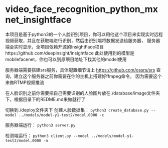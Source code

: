 # video_face_recognition_python_mxnet_insightface
本项目是基于python3的一个人脸识别项目，你可以用他这个项目来实现实时远程视频获取，并且在获取端进行识别，然后由识别端将数据发送给服务器，
服务器端会实时显示，全项目依赖开源的InsightFace项目https://github.com/deepinsight/insightface
此处使用到的模型是mobilefacenet，你也可以到原项目地址下找其他的model使用

服务器端需要搭建srs服务，具体配置细节请上 https://github.com/ossrs/srs 查询，建立这个服务器之前你需要在你的主机上搭建好ffmpeg命令，
因为需要这个来做RTMP视频推流


在人脸识别之前你需要把自己需要识别的人脸图片放在./database/image文件夹下，根据目录下的REDME.md来做就行了

切换到./deploy文件夹下
创建人脸数据集：
`python3 create_database.py --model ../models/model-y1-test2/model,0000 -c`

服务器端运行：
`python3 server.py`

检测端运行：
`python3 client.py --model ../models/model-y1-test2/model,0000 -n`
